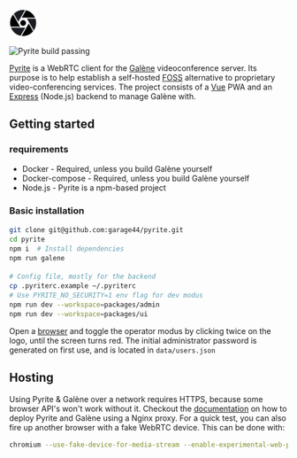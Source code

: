 <img height="50" src="./packages/ui/public/logo.svg">

![Pyrite build passing](https://github.com/garage44/pyrite/actions/workflows/test.yml/badge.svg)

[Pyrite](https://pyrite.video) is a WebRTC client for the [Galène](https://github.com/jech/galene)
videoconference server. Its purpose is to help establish a self-hosted
[FOSS](https://en.wikipedia.org/wiki/Free_and_open-source_software) alternative to proprietary
video-conferencing services. The project consists of a [Vue](https://v3.vuejs.org/) PWA and
an [Express](http://expressjs.com/) (Node.js) backend to manage Galène with.

## Getting started

### requirements

* Docker - Required, unless you build Galène yourself
* Docker-compose - Required, unless you build Galène yourself
* Node.js - Pyrite is a npm-based project

### Basic installation

  ```bash
  git clone git@github.com:garage44/pyrite.git
  cd pyrite
  npm i  # Install dependencies
  npm run galene

  # Config file, mostly for the backend
  cp .pyriterc.example ~/.pyriterc
  # Use PYRITE_NO_SECURITY=1 env flag for dev modus
  npm run dev --workspace=packages/admin
  npm run dev --workspace=packages/ui
  ```

Open a [browser](http://localhost:3000) and toggle the operator modus by
clicking twice on the logo, until the screen turns red. The initial
administrator password is generated on first use, and is located in
`data/users.json`

## Hosting

Using Pyrite & Galène over a network requires HTTPS, because some browser API's won't
work without it. Checkout the [documentation](./docs/index.md) on how to deploy Pyrite
and Galène using a Nginx proxy. For a quick test, you can also fire up another browser
with a fake WebRTC device. This can be done with:

```bash
chromium --use-fake-device-for-media-stream --enable-experimental-web-platform-features --user-data-dir=/tmp/.chromium-tmp http://localhost:3000
```
